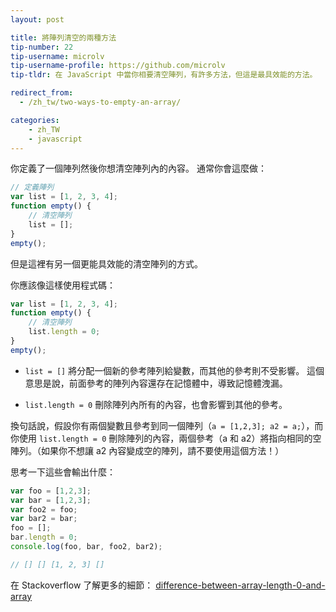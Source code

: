 ```yaml
---
layout: post

title: 將陣列清空的兩種方法
tip-number: 22
tip-username: microlv
tip-username-profile: https://github.com/microlv
tip-tldr: 在 JavaScript 中當你相要清空陣列，有許多方法，但這是最具效能的方法。

redirect_from:
  - /zh_tw/two-ways-to-empty-an-array/

categories:
    - zh_TW
    - javascript
---
```


你定義了一個陣列然後你想清空陣列內的內容。
通常你會這麼做：

```javascript
// 定義陣列
var list = [1, 2, 3, 4];
function empty() {
    // 清空陣列
    list = [];
}
empty();
```
但是這裡有另一個更能具效能的清空陣列的方式。

你應該像這樣使用程式碼：

```javascript
var list = [1, 2, 3, 4];
function empty() {
    // 清空陣列
    list.length = 0;
}
empty();
```

* `list = []` 將分配一個新的參考陣列給變數，而其他的參考則不受影響。
這個意思是說，前面參考的陣列內容還存在記憶體中，導致記憶體洩漏。

* `list.length = 0` 刪除陣列內所有的內容，也會影響到其他的參考。

換句話說，假設你有兩個變數且參考到同一個陣列（`a = [1,2,3]; a2 = a;`），而你使用 `list.length = 0` 刪除陣列的內容，兩個參考（a 和 a2）將指向相同的空陣列。（如果你不想讓 a2 內容變成空的陣列，請不要使用這個方法！）

思考一下這些會輸出什麼：

```js
var foo = [1,2,3];
var bar = [1,2,3];
var foo2 = foo;
var bar2 = bar;
foo = [];
bar.length = 0;
console.log(foo, bar, foo2, bar2);

// [] [] [1, 2, 3] []
```

在 Stackoverflow 了解更多的細節：
[difference-between-array-length-0-and-array](http://stackoverflow.com/questions/4804235/difference-between-array-length-0-and-array)

